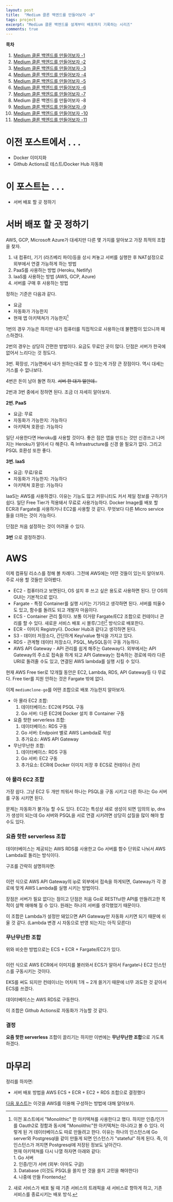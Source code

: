 ```yaml
---
layout: post
title:  "Medium 클론 백엔드를 만들어보자 -8"
tags: project
excerpt: "Medium 클론 백엔드를 설계부터 배포까지 기록하는 시리즈"
comments: true
---
```


**목차**
1. [Medium 클론 백엔드를 만들어보자 -1]({{site.baseurl}}/프로젝트-Medium-클론-백엔드를-만들어보자-1/)
2. [Medium 클론 백엔드를 만들어보자 -2]({{site.baseurl}}/프로젝트-Medium-클론-백엔드를-만들어보자-2/)
3. [Medium 클론 백엔드를 만들어보자 -3]({{site.baseurl}}/프로젝트-Medium-클론-백엔드를-만들어보자-3/)
4. [Medium 클론 백엔드를 만들어보자 -4]({{site.baseurl}}/프로젝트-Medium-클론-백엔드를-만들어보자-4/)
5. [Medium 클론 백엔드를 만들어보자 -5]({{site.baseurl}}/프로젝트-Medium-클론-백엔드를-만들어보자-5/)
6. [Medium 클론 백엔드를 만들어보자 -6]({{site.baseurl}}/프로젝트-Medium-클론-백엔드를-만들어보자-6/)
7. [Medium 클론 백엔드를 만들어보자 -7]({{site.baseurl}}/프로젝트-Medium-클론-백엔드를-만들어보자-7/)
8. Medium 클론 백엔드를 만들어보자 -8
9. [Medium 클론 백엔드를 만들어보자 -9]({{site.baseurl}}/프로젝트-Medium-클론-백엔드를-만들어보자-9/)
10. [Medium 클론 백엔드를 만들어보자 -10]({{site.baseurl}}/프로젝트-Medium-클론-백엔드를-만들어보자-10/)
11. [Medium 클론 백엔드를 만들어보자 -11]({{site.baseurl}}/프로젝트-Medium-클론-백엔드를-만들어보자-11/)

# 이전 포스트에서 . . .
- Docker 이미지화
- Github Actions로 테스트/Docker Hub 자동화

# 이 포스트는 . . .
- 서버 배포 할 곳 정하기

# 서버 배포 할 곳 정하기
AWS, GCP, Microsoft Azure가 대세지만 다른 몇 가지를 알아보고 가장 최적의 조합을 찾자. 

1. 내 컴퓨터, 기기 (라즈베리 파이)등을 상시 켜놓고 서버를 실행한 후 NAT설정으로 외부에서 연결 가능하게 하는 방법 
2. PaaS를 사용하는 방법 (Heroku, Netlify)
3. IaaS를 사용하는 방법 (AWS, GCP, Azure)
4. 서버를 구매 후 사용하는 방법

정하는 기준은 다음과 같다.
- 요금
- 자동화가 가능한지
- 현재 앱 아키텍쳐가 가능한지[^1]

1번의 경우 가능은 하지만 내가 컴퓨터를 직접적으로 사용하는데 불편함이 있으니까 패스하겠다.

2번의 경우는 상당히 간편한 방법이다. 요금도 무료인 곳이 많다. 단점은 서버가 한국에 없어서 느리다는 것 정도다.

3번. 확장성, 기능면에서 내가 원하는대로 할 수 있는게 가장 큰 장점이다. 역시 대세는 거스를 수 없나보다.

4번은 돈이 남아 돌면 하자. ~~서버 한 대가 얼만데..~~

2번과 3번 중에서 정하면 된다. 조금 더 자세히 알아보자. 

**2번. PaaS**

- 요금: 무료
- 자동화가 가능한지: 가능하다
- 아키텍쳐 호환성: 가능하다

일단 사용한다면 Heroku를 사용할 것이다. 좋은 점은 앱을 만드는 것만 신경쓰고 나머지는 Heroku가 알아서 다 해준다. 즉 Infrastructure를 신경 쓸 필요가 없다. 그리고 PSQL 호환성 또한 좋다. 

**3번. IaaS**

- 요금: 무료/유료
- 자동화가 가능한지: 가능하다
- 아키텍쳐 호환성: 가능하다

IaaS는 AWS를 사용하겠다. 이유는 기능도 많고 커뮤니티도 커서 제일 정보를 구하기가 쉽다. 일단 Free Tier가 적용돼서 무료로 
사용가능하다. Docker Image를 배포 할 ECR과 Fargate를 사용하거나 EC2를 사용할 것 같다. 무엇보다 다른 Micro service들을 더하는 것이 가능하다. 

단점은 처음 설정하는 것이 어려울 수 있다. 

**3번** 으로 결정하겠다.

# AWS

이제 컴퓨팅 리소스를 정해 볼 차례다. 그전에 AWS에는 어떤 것들이 있는지 알아보자. 주로 사용 할 것들만 모아봤다. 

- EC2 - 컴퓨터라고 보면된다, OS 설치 후 쓰고 싶은 용도로 사용하면 된다. 단 OS의 GUI는 기본적으로 없다.
- Fargate - 특정 Container를 실행 시키는 기기라고 생각하면 된다. 서버를 띄울수도 있고, 함수를 돌려도 되고 개발자 마음이다. 
- ECS - Container 관리 툴이다. 보통 이거랑 Fargate/EC2 조합으로 컨테이너 관리를 할 수 있다. 새로운 서비스 배포 시 블루/그린[^2] 방식으로 배포한다. 
- ECR - 이미지 Registry다. Docker Hub과 같다고 생각하면 된다. 
- S3 - 데이터 저장소다, 간단하게 Key/value 형식을 가지고 있다.
- RDS - 관계형 데이터 저장소다, PSQL, MySQL등이 구동 가능하다.
- AWS API Gateway - API 관리를 쉽게 해주는 Gateway다. 외부에서는 API Gateway의 주소로 접속을 하게 되고 API Gateway는 접속하는 경로에 따라 다른 URI로 돌려줄 수도 있고, 연결된 AWS lambda를 실행 시킬 수 있다.

현재 AWS Free tier로 12개월 동안은 EC2, Lambda, RDS, API Gateway등 다 무료다. Free tier를 지원 안하는 것은 Fargate 밖에 없다. 

이제 `mediumclone-go`를 어떤 조합으로 배포 가능한지 알아보자.

- 아 몰라 EC2 조합:
    1. 데이터베이스: EC2에 PSQL 구동
    2. Go 서버: 다른 EC2에 Docker 설치 후 Container 구동
- 요즘 핫한 serverless 조합:
    1. 데이터베이스: RDS 구동
    2. Go 서버: Endpoint 별로 AWS Lambda로 작성
    3. 추가요소: AWS API Gateway
- 무난무난한 조합:
    1. 데이터베이스: RDS 구동
    2. Go 서버: EC2 구동
    3. 추가요소: ECR에 Docker 이미지 저장 후 ECS로 컨테이너 관리

### 아 몰라 EC2 조합

가장 쉽다. 그냥 EC2 두 개만 띄워서 하나는 PSQL을 구동 시키고 다른 하나는 Go 서버를 구동 시키면 된다.

문제는 자동화가 불가능 할 수도 있다. EC2는 특성상 새로 생성이 되면 임의의 ip, dns가 생성이 되는데 Go 서버와 PSQL을 서로 
연결 시키려면 상당히 삽질을 많이 해야 할 수도 있다. 

### 요즘 핫한 serverless 조합

데이터베이스는 제공되는 AWS RDS를 사용한고 Go 서버를 함수 단위로 나눠서 AWS Lambda로 돌리는 방식이다.

구조를 간략히 설명하자면:

<img src="{{ site.baseurl}}/images/serverless.png" class="align-center" alt=""/>

이런 식으로 AWS API Gateway의 ip로 외부에서 접속을 하게되면, Gateway가 각 경로에 맞게 AWS Lambda를 실행 시키는 방법이다.

장점은 서버가 필요 없다는 점이고 단점은 처음 Go로 RESTful한 API를 만들려고한 목적이 살짝 애매해 질 수 있다. 원래는 하나의 서버를 생각했었기 때문이다.

이 조합은 Lambda가 설정만 돼있으면 API Gateway만 자동화 시키면 되기 때문에 쉬울 것 같다. (Lambda 변경 시 자동으로 반영 되는지는 아직 모른다)

### 무난무난한 조합

위와 비슷한 방법으로는 ECS + ECR + Fargate/EC2가 있다.

<img src="{{ site.baseurl}}/images/fargate.png" class="align-center" alt=""/>

이런 식으로 AWS ECR에서 이미지를 불러와서 ECS가 알아서 Fargate나 EC2 인스턴스를 구동시키는 것이다.

EKS를 써도 되지만 컨테이너는 어차피 1개 ~ 2개 쓸거기 때문에 너무 과도한 것 같아서 ECS를 쓰겠다.

데이터베이스는 AWS RDS로 구동한다.

이 조합은 Github Actions로 자동화가 가능할 것 같다. 

### 결정

**요즘 핫한 serverless** 조합이 끌리기는 하지만 이번에는 **무난무난한 조합**으로 가도록 하겠다.

# 마무리

정리를 하자면:
- 서버 배포 방법을 AWS ECS + ECR + EC2 + RDS 조합으로 결정했다

[다음 포스트]({{site.baseurl}}/프로젝트-Medium-클론-백엔드를-만들어보자-9/)는 이것을 AWS를 이용해 구성하는 방법에 대해 알아보자.

[^1]: 이전 포스트에서 "Monolithic" 한 아키텍쳐를 사용한다고 했다. 하지만 인증/인가를 Oauth2로 정함과 동시에 "Monolithic"한 아키텍쳐는 아니라고 볼 수 있다. 이렇게 된 거 데이터베이스도 따로 만들려고 한다. 이유는 하나의 인스턴스에 Go server와 Postgresql을 같이 만들게 되면 인스턴스가 "stateful" 하게 된다. 즉, 이 인스턴스가 꺼지면 Postgresql에 저장된 정보도 날아간다. <br>현재 아키텍쳐를 다시 나열 하자면 아래와 같다:<br>1. Go 서버<br>2. 인증/인가 서버 (외부: 아마도 구글)<br>3. Database (이것도 PSQL을 쓸지 딴 것을 쓸지 고민을 해야한다)<br>4. 나중에 만들 Frontend

[^2]: 새로 서비스가 배포 될 때 기존 서비스의 트래픽을 새 서비스로 향하게 하고, 기존 서비스를 종료시키는 배포 방식.